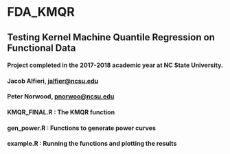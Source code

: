 # FDA_KMQR
## Testing Kernel Machine Quantile Regression on Functional Data

#### Project completed in the 2017-2018 academic year at NC State University.
#### Jacob Alfieri, jalfier@ncsu.edu 
#### Peter Norwood, pnorwoo@ncsu.edu

#### KMQR_FINAL.R : The KMQR function
#### gen_power.R : Functions to generate power curves
#### example.R : Running the functions and plotting the results
